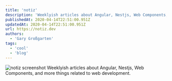 ```yaml
---
title: 'notiz'
description: 'Weeklyish articles about Angular, Nestjs, Web Components, and more things related to web development.'
publishedAt: 2020-04-14T22:51:00.951Z
updatedAt: 2020-04-14T22:51:00.951Z
url: https://notiz.dev
authors:
  - 'Gary Großgarten'
tags: 
  - 'cool'
  - 'blog'
---
```

![notiz screenshot](assets/img/links/notiz.png)
Weeklyish articles about Angular, Nestjs, Web Components, and more things related to web development.

